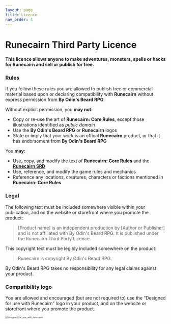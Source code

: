 ```yaml
---
layout: page
title: Licence
nav_order: 4
---
```


# Runecairn Third Party Licence

#### This licence allows anyone to make adventures, monsters, spells or hacks for Runecairn and sell or publish for free.

### Rules

If you follow these rules you are allowed to publish free or commercial material based upon or declaring compatibility with **Runecairn** without express permission from **By Odin's Beard RPG**.

Without explicit permission, you **may not:**

- Copy or re-use the art of **Runecairn: Core Rules**, except those illustrations identified as *public domain*
- Use the **By Odin's Beard RPG** or **Runecairn** logos
- State or imply that your work is an offical **Runecairn** product, or that it has endorsement from **By Odin's Beard RPG**

You **may:**

- Use, copy, and modify the text of **Runecairn: Core Rules** and the **[Runecairn SRD](https://runecairn.byodinsbeardrpg.com/srd/)**
- Use, reference, and modify the game rules and mechanics
- Reference any locations, creatures, characters or factions mentioned in **Runecairn: Core Rules**

### Legal

The following text must be included somewhere visible within your publication, and on the website or storefront where you promote the product:

> [Product name] is an independent production by [Author or Publisher] and is not affiliated with By Odin's Beard RPG. It is published under the Runecairn Third Party Licence.

This copyright text must be legibly included somewhere on the product:

> Runecairn is copyright By Odin's Beard RPG.

By Odin's Beard RPG takes no responsibility for any legal claims against your product.

### Compatibility logo

You are allowed and encouraged (but are not required to) use the “Designed for use with Runecairn” logo in your product, and on the website or storefront where you promote the product.

<img src="C:\Users\colin\OneDrive - By Odin's Beard RPG\OSR\Runecairn\Logos\designed_for_use_with_runecairn.png" alt="designed_for_use_with_runecairn" style="zoom:50%;" />
